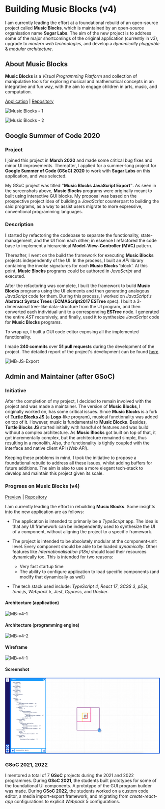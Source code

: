 # Building Music Blocks (v4)

I am currently leading the effort at a foundational rebuild of an open-source project called
**Music Blocks**, which is maintained by an open-source organisation name **Sugar Labs**. The aim of
the new project is to address some of the major shortcomings of the original application (currently
in v3), upgrade to _modern web technologies_, and develop a _dynamically pluggable_ &
_modular architecture_.

## About Music Blocks

**Music Blocks** is a _Visual Programming Platform_ and collection of manipulative tools for exploring
musical and mathematical concepts in an integrative and fun way, with the aim to engage children in
arts, music, and computation.

[Application](https://musicblocks.sugarlabs.org) | [Repository](https://github.com/sugarlabs/musicblocks)

![Music Blocks - 1](https://cdn.jsdelivr.net/gh/sugarlabs/musicblocks/screenshots/Screenshot-1.png)

![Music Blocks - 2](https://cdn.jsdelivr.net/gh/sugarlabs/musicblocks/screenshots/Screenshot-2.png)

## Google Summer of Code 2020

### Project

I joined this project in **March 2020** and made some critical bug fixes and minor UI improvements.
Thereafter, I applied for a summer-long project for **Google Summer of Code (GSoC) 2020** to work with
**Sugar Labs** on this application, and was selected.

My GSoC project was titled **"Music Blocks JavaScript Export"**. As seen in the screenshots above,
**Music Blocks** programs were originally meant to built using interactive GUI blocks. My proposal
was based on the prospective project idea of building a _JavaScript_ counterpart to building the said
programs, as a way to assist users migrate to more expressive, conventional programming languages.

### Description

I started by refactoring the codebase to separate the functionality, state-management, and the UI
from each other; in essence I refactored the code base to implement a hierarchical
**Model-View-Controller (MVC)** pattern.

Thereafter, I went on the build the framework for executing **Music Blocks** projects independently
of the UI. In the process, I built an _API_ library containing the invoke signatures for each
**Music Blocks** 'block'. At this point, **Music Blocks** programs could be authored in _JavaScript_
and executed.

After the refactoring was complete, I built the framework to build **Music Blocks** programs using
the UI elements and then generating analogous _JavaScript_ code for them. During this process, I
worked on _JavaScript's_ **Abstract Syntax Trees** (**ECMAScript2017 ESTree** spec). I built a
3-dimensional tree-like data-structure from the UI program, and then converted each individual unit
to a corresponding **ESTree** node. I generated the entire _AST_ recursively, and finally, used
it to synthesize _JavaScript_ code for **Music Blocks** programs.

To wrap up, I built a GUI code editor exposing all the implemented functionality.

I made **240 commits** over **51 pull requests** during the development of the project. The detailed
report of the project's development can be found [here](https://github.com/meganindya/gsoc-musicblocks-js-export).

![MB-JS-Export](https://cdn.jsdelivr.net/gh/meganindya/gsoc-musicblocks-js-export/assets/js-editor.png)

## Admin and Maintainer (after GSoC)

### Initiative

After the completion of my project, I decided to remain involved with the project and was made a
maintainer. The version of **Music Blocks**, I originally worked on, has some critical issues. Since
**Music Blocks** is a fork of [**Turtle Blocks JS**](https://turtle.sugarlabs.org/) (a
[**Logo**](https://en.wikipedia.org/wiki/Logo_(programming_language))-like program), musical
functionality was added on top of it. However, music is fundamental to **Music Blocks**. Besides,
**Turtle Blocks JS** started initially with handful of features and was build without a complex
architecture. As **Music Blocks** got built on top of that, it got incrementally complex, but the
architecture remained simple, thus resulting in a monolith. Also, the functionality is tightly coupled
with the interface and native client API (_Web API_).

Keeping these problems in mind, I took the initiative to propose a foundational rebuild to address
all these issues, whilst adding buffers for future additions. The aim is also to use a more elegant
tech-stack to develop and maintain this project given its scale.

### Progress on Music Blocks (v4)

[Preview](https://sugarlabs.github.io/musicblocks-v4) | [Repository](https://github.com/sugarlabs/musicblocks-v4)

I am currently leading the effort in rebuilding **Music Blocks**. Some insights into the new application
are as follows:

- The application is intended to primarily be a _TypeScript_ app. The idea is that any UI framework
can be independently used to synthesize the UI of a component, without aligning the project to a
specific framework.

- The project is intended to be absolutely modular at the component-unit level. Every component should
be able to be loaded _dynamically_. Other features like _Internationalisation (i18n)_ should load
their resources dynamically too. This is intended for two reasons:

  - Very fast startup time
  - The ability to configure application to load specific components (and modify that dynamically as
well)

- The tech stack used include: _TypeScript 4_, _React 17_, _SCSS 3_, _p5.js_, _tone.js_, _Webpack 5_,
_Jest_, _Cypress_, and _Docker_.

#### Architecture (application)

![MB-v4-1](https://cdn.jsdelivr.net/gh/sugarlabs/musicblocks-v4/docs/images/architecture/components.png)

#### Architecture (programming engine)

![MB-v4-2](https://cdn.jsdelivr.net/gh/sugarlabs/musicblocks-v4-lib/docs/images/architecture.jpg)

#### Wireframe

![MB-v4-1](https://cdn.jsdelivr.net/gh/sugarlabs/musicblocks-v4/docs/images/wireframe.jpg)

#### Screenshot

![MB-v4-1](/assets/highlight/screenshot.png)

### GSoC 2021, 2022

I mentored a total of 7 **GSoC** projects during the 2021 and 2022 programmes. During **GSoC 2021**,
the students built prototypes for some of the foundational UI components. A prototype of the GUI
program builder was made. During **GSoC 2022**, the students worked on a custom code editor, a media
import-export framework, and migrating from _create-react-app_ configurations to explicit _Webpack 5_
configurations.
